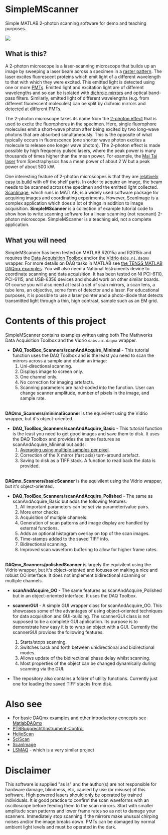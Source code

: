 # SimpleMScanner

Simple MATLAB 2-photon scanning software for demo and teaching purposes.

<img src="https://github.com/tenss/SimpleMScanner/blob/gh-pages/images/active_cells_smaller.jpg" />

## What is this?

A 2-photon microscope is a laser-scanning microscope that builds up an image by sweeping a laser beam across a specimen in a [raster pattern](https://en.wikipedia.org/wiki/Raster_scan). The laser excites fluorescent proteins which emit light of a different wavelength to that with which they were excited. 
This emitted light is detected using one or more [PMTs](https://en.wikipedia.org/wiki/Photomultiplier). 
Emitted light and excitation light are of different wavelengths and so can be isolated with [dichroic mirrors](https://en.wikipedia.org/wiki/Dichroic_filter) and optical
band-pass filters. 
Similarly, emitted light of different wavelengths (e.g. from different fluorescent molecules) can be split by dichroic mirrors and detected at different PMTs. 

The 2-photon microscope takes its name from the [2-photon effect](https://en.wikipedia.org/wiki/Two-photon_excitation_microscopy) that is used to excite the fluorophores in the specimen. 
Here, single fluorophore molecules emit a short-wave photon after being excited by two long-wave photons that are absorbed simultaneously. 
This is the opposite of what typically occurs in fluorescence (one shorter wave photon excites a molecule to release one longer wave photon). 
The 2-photon effect is made possible by high frequency pulsed lasers, where the peak power is many thousands of times higher than the mean power. 
For example, the [Mai Tai laser](http://www.spectra-physics.com/products/ultrafast-lasers/mai-tai#specs) from Spectraphysics has a mean power of about 2 W but a peak power of about 500 kW. 

One interesting feature of 2-photon microscopes is that they are [relatively easy to build](http://journals.plos.org/plosone/article?id=10.1371/journal.pone.0110475) with off the shelf parts. 
In order to acquire an image, the beam needs to be scanned across the specimen and the emitted light collected. 
[ScanImage](http://scanimage.vidriotechnologies.com), which runs in MATLAB, is a widely used software package for acquiring images and coordinating experiments. 
However, ScanImage is a complex application which does a lot of things in addition to image acquisition. 
**SimpleMScanner** is a collection of example tutorial code to show how to write scanning software for a linear scanning (not resonant) 2-photon microscope. 
SimpleMScanner is a teaching aid, not a complete application.


## What you will need
SimpleMScanner has been tested on MATLAB R2015a and R2015b and requires the [Data Acquisition Toolbox](https://uk.mathworks.com/products/daq/) and/or 
the [Vidrio](http://scanimage.vidriotechnologies.com) `dabs.ni.daqmx` wrapper. 
For more details on DAQ tasks in MATLAB see [the TENSS MATLAB DAQmx examples](https://github.com/tenss/MatlabDAQmx).
You will also need a National Instruments device to coordinate scanning and data acquisition. 
It has been tested on NI PCI-6110, PCI-6115, and USB-6356 devices and should work on other similar boards. 
Of course you will also need at least a set of scan mirrors, a scan lens, a tube lens, an objective, some form of detector and a laser. 
For educational purposes, it is possible to use a laser pointer and a photo-diode that detects transmitted light through a thin, high contrast, sample such as an EM grid. 


# Contents of this project
SimpleMScanner contains examples written using both The Mathworks Data Acquisition Toolbox and the Vidrio `dabs.ni.daqmx` wrapper.

* **DAQ_ToolBox_Scanners/scanAndAcquire_Minimal** - 
  This tutorial function uses the DAQ Toolbox and is the least you need to scan the mirrors across a sample and obtain an image:
  1. Uni-directional scanning.
  2. Displays image to screen only.
  3. One channel only.
  4. No correction for imaging artefacts.
  5. Scanning parameters are hard-coded into the function. User can change scanner amplitude, number of pixels in the image, and sample rate.
  <br />
  
**DAQmx_Scanners/minimalScanner** is the equivilent using the Vidrio wrapper, but it's object-oriented.

* **DAQ_ToolBox_Scanners/scanAndAcquire_Basic** - 
  This tutorial function is the least you need to get good images and save them to disk. 
  It uses the DAQ Toolbox and provides the same features as scanAndAcquire_Minimal but adds:
  1. [Averaging using multiple samples per pixel](https://raw.githubusercontent.com/tenss/SimpleMScanner/gh-pages/images/samples_per_pix_example.jpg).
  2. Correction of the X mirror (fast axis) turn-around artefact.
  3. Saving to disk as a TIFF stack. A function to read back the data is provided.
  <br />
**DAQmx_Scanners/basicScanner** is the equivilent using the Vidrio wrapper, but it's object-oriented.

* **DAQ_ToolBox_Scanners/scanAndAcquire_Polished** - The same as scanAndAcquire_Basic but adds the following features:
  1. All important parameters can be set via parameter/value pairs.
  2. More error checks.
  3. Acquisition of multiple channels.
  4. Generation of scan patterns and image display are handled by external functions.
  5. Adds an optional histogram overlay on top of the scan images.
  6. Time-stamps added to the saved TIFF info.
  7. Bidirectional scanning.
  8. Improved scan waveform buffering to allow for higher frame rates.
  <br />
  
**DAQmx_Scanners/polishedScanner** is largely the equivilent using the Vidrio wrapper, but it's object-oriented and focuses on making a nice and robust OO interface.
It does not implement bidirectional scanning or multiple channels. 


* **scanAndAcquire_OO** - The same features as scanAndAcquire_Polished but in an object-oriented interface. 
It uses the DAQ Toolbox.

* **scannerGUI** - A simple GUI wrapper class for scanAndAcquire_OO. 
This showcases some of the advantages of using object-oriented techniques for data acquisition and GUI-building. 
The scannerGUI class is not supposed to be a complete GUI application. 
Its purpose is to demonstrate how easy it is to wrap an object with a GUI. 
Currently the scannerGUI provides the following features:
  1. Starts/stops scanning.
  2. Switches back and forth between unidirectional and bidirectional modes.
  3. Allows update of the bidirectional phase delay whilst scanning.
  4. Most properties of the object can be changed dynamically during scanning via the GUI. 



* The repository also contains a folder of utility functions. Currently just one for loading the saved TIFF stacks from disk.

# Also see
* For basic DAQmx examples and other introductory concepts see [MatlabDAQmx](https://github.com/tenss/MatlabDAQmx)
* [PTRRupprecht/Instrument-Control](https://github.com/PTRRupprecht/Instrument-Control)
* [HelioScan](http://helioscan.github.io/HelioScan/)
* [SciScan](http://www.scientifica.uk.com/products/scientifica-sciscan)
* [ScanImage](https://vidriotechnologies.com/)
* [LSMAQ](https://github.com/danionella/lsmaq) - which is a very similar project

# Disclaimer
This software is supplied "as is" and the author(s) are not responsible for hardware damage, blindness, etc, caused by use (or misuse) of this software. 
High powered lasers should only be operated by trained individuals. 
It is good practice to confirm the scan waveforms with an oscilloscope before feeding them to the scan mirrors. 
Start with smaller amplitude scan patterns and lower frame rates so as not to damage your scanners. 
Immediately stop scanning if the mirrors make unusual chirping noises and/or the image breaks down.
PMTs can be damaged by normal ambient light levels and must be operated in the dark.
